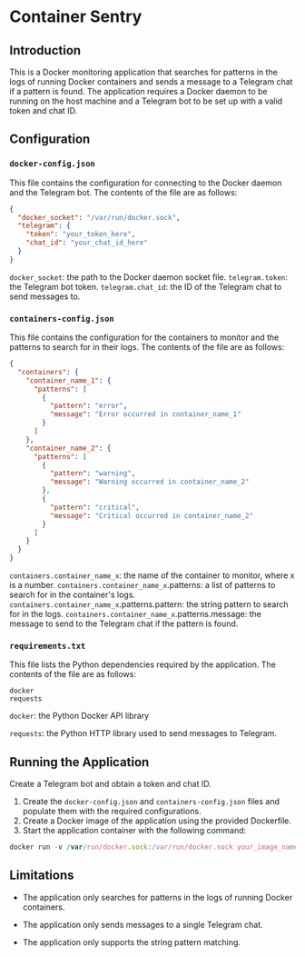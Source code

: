 # Container Sentry
## Introduction

This is a Docker monitoring application that searches for patterns in the logs of running Docker containers and sends a message to a Telegram chat if a pattern is found. The application requires a Docker daemon to be running on the host machine and a Telegram bot to be set up with a valid token and chat ID.

## Configuration
### `docker-config.json`

This file contains the configuration for connecting to the Docker daemon and the Telegram bot. The contents of the file are as follows:

```json
{
  "docker_socket": "/var/run/docker.sock",
  "telegram": {
    "token": "your_token_here",
    "chat_id": "your_chat_id_here"
  }
}
```

`docker_socket`: the path to the Docker daemon socket file.
`telegram.token`: the Telegram bot token.
`telegram.chat_id`: the ID of the Telegram chat to send messages to.

### `containers-config.json`
This file contains the configuration for the containers to monitor and the patterns to search for in their logs. The contents of the file are as follows:

```json
{
  "containers": {
    "container_name_1": {
      "patterns": [
        {
          "pattern": "error",
          "message": "Error occurred in container_name_1"
        }
      ]
    },
    "container_name_2": {
      "patterns": [
        {
          "pattern": "warning",
          "message": "Warning occurred in container_name_2"
        },
        {
          "pattern": "critical",
          "message": "Critical occurred in container_name_2"
        }
      ]
    }
  }
}
```
`containers.container_name_x`: the name of the container to monitor, where x is a number.
`containers.container_name_x`.patterns: a list of patterns to search for in the container's logs.
`containers.container_name_x`.patterns.pattern: the string pattern to search for in the logs.
`containers.container_name_x`.patterns.message: the message to send to the Telegram chat if the pattern is found.

### `requirements.txt`
This file lists the Python dependencies required by the application. The contents of the file are as follows:

```requirements
docker
requests
```
`docker`: the Python Docker API library

`requests`: the Python HTTP library used to send messages to Telegram.

## Running the Application

Create a Telegram bot and obtain a token and chat ID.

1. Create the `docker-config.json` and `containers-config.json` files and populate them with the required configurations.
2. Create a Docker image of the application using the provided Dockerfile.
3. Start the application container with the following command:
```javascript
docker run -v /var/run/docker.sock:/var/run/docker.sock your_image_name
```

## Limitations

* The application only searches for patterns in the logs of running Docker containers.

* The application only sends messages to a single Telegram chat.

* The application only supports the string pattern matching.





